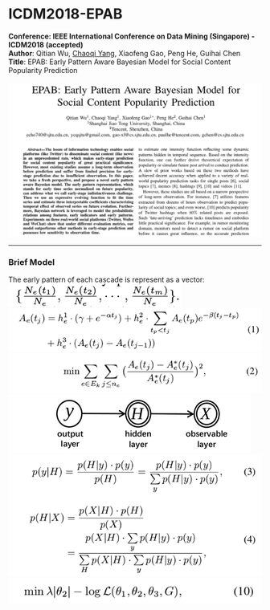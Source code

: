 # ICDM2018-EPAB
<strong>Conference: IEEE International Conference on Data Mining (Singapore) - ICDM2018 (accepted)</strong><br>
<strong>Author</strong>: Qitian Wu, <a href="http://chaoqiyang.com">Chaoqi Yang</a>, Xiaofeng Gao, Peng He, Guihai Chen<br>
<strong>Title</strong>: EPAB: Early Pattern Aware Bayesian Model for Social Content Popularity Prediction<br><br>
<img src="ICDM_cover.png">

---
### Brief Model
The early pattern of each cascade is represent as a vector:<br>
<img src="formula1.png">
<img src="formula2.png">
<img src="formula3.png">
<img src="formula4.png">
<img src="formula5.png">
<img src="formula6.png">
